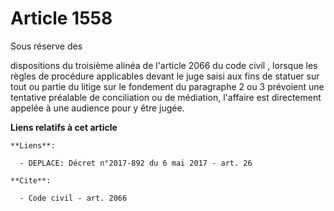 # Article 1558

Sous réserve des 

dispositions du troisième alinéa de l'article 2066 du code civil
, lorsque  les règles de procédure applicables devant le juge saisi aux fins de statuer sur tout ou partie du litige sur le
fondement du paragraphe 2 ou 3 prévoient une tentative préalable de conciliation ou de médiation, l'affaire est directement
appelée à une audience pour y être jugée.

**Liens relatifs à cet article**

	**Liens**:

	  - DEPLACE: Décret n°2017-892 du 6 mai 2017 - art. 26

	**Cite**:

	  - Code civil - art. 2066
